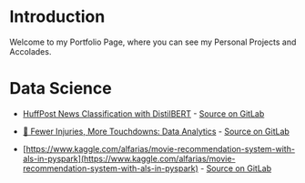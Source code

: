 # Introduction

Welcome to my Portfolio Page, where you can see my Personal Projects and Accolades.

# Data Science
* [HuffPost News Classification with DistilBERT](https://www.kaggle.com/alfarias/huffpost-news-classification-with-distilbert) - [Source on GitLab](https://gitlab.com/alfarias/news-classification-distilbert)

* [🏈 Fewer Injuries, More Touchdowns: Data Analytics](https://www.kaggle.com/alfarias/fewer-injuries-more-touchdowns-data-analytics) - [Source on GitLab](https://gitlab.com/alfarias/nfl-injuries-analytics)

* [https://www.kaggle.com/alfarias/movie-recommendation-system-with-als-in-pyspark](https://www.kaggle.com/alfarias/movie-recommendation-system-with-als-in-pyspark) - [Source on GitLab](https://gitlab.com/alfarias/pyspark-movie-recommendation-system)
